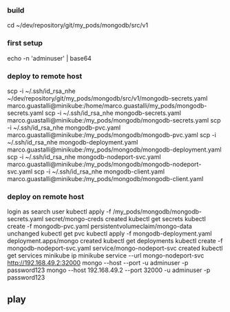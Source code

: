 ### build
cd ~/dev/repository/git/my_pods/mongodb/src/v1

### first setup
echo -n 'adminuser' | base64

### deploy to remote host
scp -i ~/.ssh/id_rsa_nhe ~/dev/repository/git/my_pods/mongodb/src/v1/mongodb-secrets.yaml marco.guastalli@minikube:/home/marco.guastalli/my_pods/mongodb-secrets.yaml
scp -i ~/.ssh/id_rsa_nhe mongodb-secrets.yaml marco.guastalli@minikube:/my_pods/mongodb/mongodb-secrets.yaml
scp -i ~/.ssh/id_rsa_nhe mongodb-pvc.yaml marco.guastalli@minikube:/my_pods/mongodb/mongodb-pvc.yaml
scp -i ~/.ssh/id_rsa_nhe mongodb-deployment.yaml marco.guastalli@minikube:/my_pods/mongodb/mongodb-deployment.yaml
scp -i ~/.ssh/id_rsa_nhe mongodb-nodeport-svc.yaml marco.guastalli@minikube:/my_pods/mongodb/mongodb-nodeport-svc.yaml
scp -i ~/.ssh/id_rsa_nhe mongodb-client.yaml marco.guastalli@minikube:/my_pods/mongodb/mongodb-client.yaml

### deploy on remote host
login as search user
kubectl apply -f /my_pods/mongodb/mongodb-secrets.yaml
        secret/mongo-creds created
  kubectl get secrets
kubectl create -f mongodb-pvc.yaml
        persistentvolumeclaim/mongo-data unchanged
  kubectl get pvc
kubectl apply -f mongodb-deployment.yaml
        deployment.apps/mongo created
kubectl get deployments
kubectl create -f mongodb-nodeport-svc.yaml
        service/mongo-nodeport-svc created
kubectl get services
minikube ip
minikube service --url mongo-nodeport-svc
        http://192.168.49.2:32000
mongo --host <ip> --port <port of nodeport svc> -u adminuser -p password123
mongo --host 192.168.49.2 --port 32000 -u adminuser -p password123

## play
